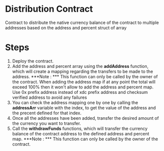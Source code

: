 # Distribution Contract
Contract to distribute the native currency balance of the contract to multiple addresses based on the address and percent struct of array

# Steps 
1. Deploy the contract.
2. Add the address and percent array using the **addAddress** function, which will create a mapping regarding the transfers to be made to the address. ***Note : *** This function can only be called by the owner of the contract. When adding the address map if at any point the total will exceed 100% then it won't allow to add the address and percent map. Use 0x prefix address instead of xdc prefix address and checksum verified address to avoid any failures
3. You can check the address mapping one by one by calling the **addressArr** variable with the index, to get the value of the address and the precent defined for that index.
4. Once all the addresses have been added, transfer the desired amount of the currency you want to transfer. 
5. Call the **withdrawFunds** functions, which will transfer the currency balance of the contract address to the defined address and percent map. ***Note : *** This function can only be called by the owner of the contract.
